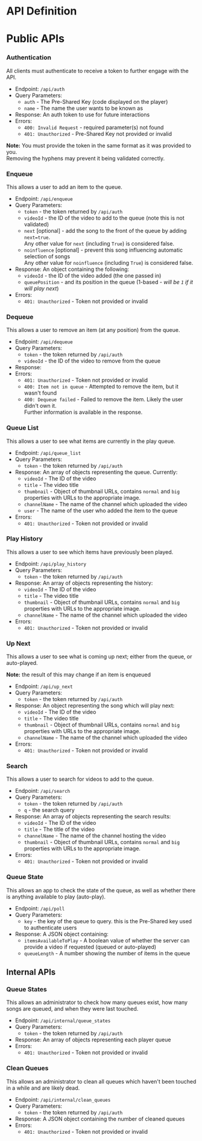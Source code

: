 # API Definition

# Public APIs

### Authentication

All clients must authenticate to receive a token to further engage with the API.

* Endpoint: `/api/auth`
* Query Parameters:
    * `auth` - The Pre-Shared Key (code displayed on the player)
    * `name` - The name the user wants to be known as
* Response: An auth token to use for future interactions
* Errors:
    * `400: Invalid Request` - required parameter(s) not found
    * `401: Unauthorized` - Pre-Shared Key not provided or invalid

**Note:** You must provide the token in the same format as it was provided to you.  
Removing the hyphens may prevent it being validated correctly.

### Enqueue

This allows a user to add an item to the queue.

* Endpoint: `/api/enqueue`
* Query Parameters:
    * `token` - the token returned by `/api/auth`
    * `videoId` - the ID of the video to add to the queue (note this is not validated)
    * `next` \[optional] - add the song to the front of the queue by adding `next=true`.  
    Any other value for `next` (including `True`) is considered false.
    * `noinfluence` \[optional] - prevent this song influencing automatic selection of songs  
    Any other value for `noinfluence` (including `True`) is considered false.
* Response: An object containing the following:
    * `videoId` - the ID of the video added (the one passed in)
    * `queuePosition` - and its position in the queue (1-based - _will be `1` if it will play next_)
* Errors:
    * `401: Unauthorized` - Token not provided or invalid

### Dequeue

This allows a user to remove an item (at any position) from the queue.

* Endpoint: `/api/dequeue`
* Query Parameters:
    * `token` - the token returned by `/api/auth`
    * `videoId` - the ID of the video to remove from the queue
* Response: 
* Errors:
    * `401: Unauthorized` - Token not provided or invalid
    * `400: Item not in queue` - Attempted to remove the item, but it wasn't found
    * `400: Dequeue failed` - Failed to remove the item. Likely the user didn't own it.  
    Further information is available in the response.

### Queue List

This allows a user to see what items are currently in the play queue.

* Endpoint: `/api/queue_list`
* Query Parameters:
    * `token` - the token returned by `/api/auth`
* Response: An array of objects representing the queue. Currently:
    * `videoId` - The ID of the video
    * `title` - The video title
    * `thumbnail` - Object of thumbnail URLs, contains `normal` and `big` properties with URLs to the appropriate image.
    * `channelName` - The name of the channel which uploaded the video
    * `user` - The name of the user who added the item to the queue
* Errors:
    * `401: Unauthorized` - Token not provided or invalid

### Play History

This allows a user to see which items have previously been played.

* Endpoint: `/api/play_history`
* Query Parameters:
    * `token` - the token returned by `/api/auth`
* Response: An array of objects representing the history:
    * `videoId` - The ID of the video
    * `title` - The video title
    * `thumbnail` - Object of thumbnail URLs, contains `normal` and `big` properties with URLs to the appropriate image.
    * `channelName` - The name of the channel which uploaded the video
* Errors:
    * `401: Unauthorized` - Token not provided or invalid

### Up Next

This allows a user to see what is coming up next; either from the queue, or auto-played.

**Note:** the result of this may change if an item is enqueued

* Endpoint: `/api/up_next`
* Query Parameters:
    * `token` - the token returned by `/api/auth`
* Response: An object representing the song which will play next:
    * `videoId` - The ID of the video
    * `title` - The video title
    * `thumbnail` - Object of thumbnail URLs, contains `normal` and `big` properties with URLs to the appropriate image.
    * `channelName` - The name of the channel which uploaded the video
* Errors:
    * `401: Unauthorized` - Token not provided or invalid

### Search

This allows a user to search for videos to add to the queue.

* Endpoint: `/api/search`
* Query Parameters:
    * `token` - the token returned by `/api/auth`
    * `q` - the search query
* Response: An array of objects representing the search results:
    * `videoId` - The ID of the video
    * `title` - The title of the video
    * `channelName` - The name of the channel hosting the video
    * `thumbnail` - Object of thumbnail URLs, contains `normal` and `big` properties with URLs to the appropriate image.
* Errors:
    * `401: Unauthorized` - Token not provided or invalid

### Queue State

This allows an app to check the state of the queue, as well as whether there is anything available to play (auto-play).

* Endpoint: `/api/poll`
* Query Parameters:
    * `key` - the key of the queue to query. this is the Pre-Shared key used to authenticate users
* Response: A JSON object containing:
    * `itemsAvailableToPlay` - A boolean value of whether the server can provide a video if requested (queued or auto-played)
    * `queueLength` - A number showing the number of items in the queue

## Internal APIs

### Queue States

This allows an administrator to check how many queues exist, how many songs are queued, and when they were last touched.

* Endpoint: `/api/internal/queue_states`
* Query Parameters:
    * `token` - the token returned by `/api/auth`
* Response: An array of objects representing each player queue
* Errors:
    * `401: Unauthorized` - Token not provided or invalid

### Clean Queues

This allows an administrator to clean all queues which haven't been touched in a while and are likely dead.

* Endpoint: `/api/internal/clean_queues`
* Query Parameters:
    * `token` - the token returned by `/api/auth`
* Response: A JSON object containing the number of cleaned queues
* Errors:
    * `401: Unauthorized` - Token not provided or invalid
